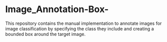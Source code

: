 # Image_Annotation-Box-
This repository contains the manual implementation to annotate images for image classification by specifying the class they include and creating a bounded box around the target image.
